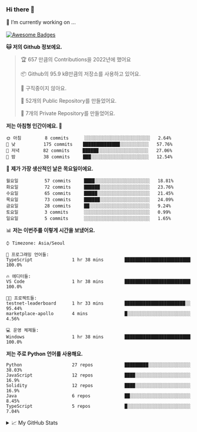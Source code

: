 ### Hi there 👋 
🔭 I’m currently working on ... </br></br>
[![Awesome Badges](https://img.shields.io/badge/Introduce-EN-green.svg)](https://github.com/tlatkdgus1/tlatkdgus1/blob/main/README.md.en)

<!--START_SECTION:waka-->
**🐱 저의 Github 정보에요.** 

> 🏆 657 만큼의 Contributions을 2022년에 했어요
 > 
> 📦 Github의 95.9 kB만큼의 저장소를 사용하고 있어요. 
 > 
> 🚫 구직중이지 않아요.
 > 
> 📜 52개의 Public Repository를 만들었어요. 
 > 
> 🔑 7개의 Private Repository를 만들었어요.  

**저는 아침형 인간이에요. 🐤** 

```text
🌞 아침         8 commits      ░░░░░░░░░░░░░░░░░░░░░░░░░   2.64% 
🌆 낮　         175 commits    ██████████████░░░░░░░░░░░   57.76% 
🌃 저녁         82 commits     ██████░░░░░░░░░░░░░░░░░░░   27.06% 
🌙 밤　         38 commits     ███░░░░░░░░░░░░░░░░░░░░░░   12.54%

```
📅 **제가 가장 생산적인 날은 목요일이에요.** 

```text
월요일          57 commits     ████░░░░░░░░░░░░░░░░░░░░░   18.81% 
화요일          72 commits     ██████░░░░░░░░░░░░░░░░░░░   23.76% 
수요일          65 commits     █████░░░░░░░░░░░░░░░░░░░░   21.45% 
목요일          73 commits     ██████░░░░░░░░░░░░░░░░░░░   24.09% 
금요일          28 commits     ██░░░░░░░░░░░░░░░░░░░░░░░   9.24% 
토요일          3 commits      ░░░░░░░░░░░░░░░░░░░░░░░░░   0.99% 
일요일          5 commits      ░░░░░░░░░░░░░░░░░░░░░░░░░   1.65%

```


📊 **저는 이번주를 이렇게 시간을 보냈어요.** 

```text
⌚︎ Timezone: Asia/Seoul

💬 프로그래밍 언어들: 
TypeScript               1 hr 38 mins        █████████████████████████   100.0%

🔥 에디터들: 
VS Code                  1 hr 38 mins        █████████████████████████   100.0%

🐱‍💻 프로젝트들: 
testnet-leaderboard      1 hr 33 mins        ███████████████████████░░   95.44% 
marketplace-apollo       4 mins              █░░░░░░░░░░░░░░░░░░░░░░░░   4.56%

💻 운영 체제들: 
Windows                  1 hr 38 mins        █████████████████████████   100.0%

```

**저는 주로 Python 언어를 사용해요.** 

```text
Python                   27 repos            █████████░░░░░░░░░░░░░░░░   38.03% 
JavaScript               12 repos            ████░░░░░░░░░░░░░░░░░░░░░   16.9% 
Solidity                 12 repos            ████░░░░░░░░░░░░░░░░░░░░░   16.9% 
Java                     6 repos             ██░░░░░░░░░░░░░░░░░░░░░░░   8.45% 
TypeScript               5 repos             █░░░░░░░░░░░░░░░░░░░░░░░░   7.04%

```



<!--END_SECTION:waka-->

<details>
<summary>📈 My GitHub Stats</summary>
<p align="center"> <img src="https://github-readme-stats.vercel.app/api?username=tlatkdgus1&show_icons=true" alt="tlatkdgus1" />
</details>
